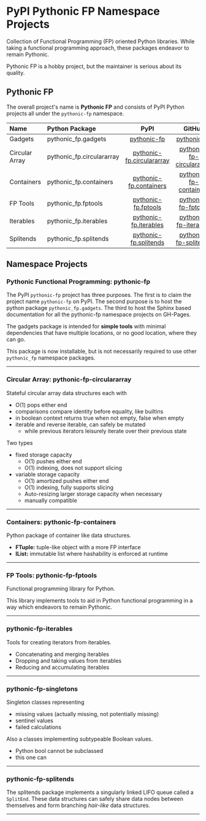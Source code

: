 # PyPI Pythonic FP Namespace Projects

Collection of Functional Programming (FP) oriented Python libraries.
While taking a functional programming approach, these packages endeavor
to remain Pythonic.

Pythonic FP is a hobby project, but the maintainer is serious about its quality.

## Pythonic FP

The overall project's name is **Pythonic FP** and consists of PyPI Python projects
all under the `pythonic-fp` namespace.

| Name | Python Package | PyPI | GitHub | Docs |
|:---- |:-------------- |:----:|:------:|:----:|
| Gadgets | pythonic_fp.gadgets | [pythonic-fp][100] | [pythonic-fp][200] | [docs][300] |
| Circular Array | pythonic_fp.circulararray | [pythonic-fp.circulararray][101] | [pythonic-fp-circulararray][201] | [docs][301] |
| Containers | pythonic_fp.containers | [pythonic-fp.containers][102] | [pythonic-fp-containers][202] | [docs][302] |
| FP Tools | pythonic_fp.fptools | [pythonic-fp.fptools][103] | [pythonic-fp-fptools][203] | [docs][303] |
| Iterables | pythonic_fp.iterables | [pythonic-fp.iterables][104] | [pythonic-fp-iterables][204] | [docs][304] |
| Splitends | pythonic_fp.splitends | [pythonic-fp.splitends][105] | [pythonic-fp-splitends][205] | [docs][305] |

## Namespace Projects

### Pythonic Functional Programming: pythonic-fp

The PyPI `pythonic-fp` project has three purposes. The first is to claim
the project name `pythonic-fp` on PyPI. The second purpose is to host
the python package `pythonic_fp.gadgets`. The third to host the Sphinx
based documentation for all the pythonic-fp namespace projects on
GH-Pages.

The gadgets package is intended for **simple tools** with minimal
dependencies that have multiple locations, or no good location, where
they can go.

This package is now installable, but is not necessarily required to use
other `pythonic_fp` namespace packages.

______________________________________________________________________

### Circular Array: pythonic-fp-circulararray

Stateful circular array data structures each with

- O(1) pops either end
- comparisons compare identity before equality, like builtins
- in boolean context returns true when not empty, false when empty
- iterable and reverse iterable, can safely be mutated
  - while previous iterators leisurely iterate over their previous state

Two types

- fixed storage capacity
  - O(1) pushes either end
  - O(1) indexing, does not support slicing
- variable storage capacity
  - O(1) amortized pushes either end
  - O(1) indexing, fully supports slicing
  - Auto-resizing larger storage capacity when necessary
  - manually compatible

______________________________________________________________________

### Containers: pythonic-fp-containers

Python package of container like data structures.

- **FTuple:** tuple-like object with a more FP interface
- **IList:** immutable list where hashability is enforced at runtime

______________________________________________________________________

### FP Tools: pythonic-fp-fptools

Functional programming library for Python.

This library implements tools to aid in Python functional programming
in a way which endeavors to remain Pythonic.

______________________________________________________________________

### pythonic-fp-iterables

Tools for creating iterators from iterables.

- Concatenating and merging iterables
- Dropping and taking values from iterables
- Reducing and accumulating iterables

______________________________________________________________________

### pythonic-fp-singletons

Singleton classes representing

- missing values (actually missing, not potentially missing)
- sentinel values
- failed calculations

Also a classes implementing subtypeable Boolean values.

- Python bool cannot be subclassed
- this one can

______________________________________________________________________

### pythonic-fp-splitends

The splitends package implements a singularly linked LIFO queue called
a ``SplitEnd``. These data structures can safely share data nodes
between themselves and form branching *hair-like* data structures.

______________________________________________________________________

[100]: https://pypi.org/project/pythonic-fp
[101]: https://pypi.org/project/pythonic-fp-circulararray
[102]: https://pypi.org/project/pythonic-fp-containers
[103]: https://pypi.org/project/pythonic-fp-fptools
[104]: https://pypi.org/project/pythonic-fp-iterables
[105]: https://pypi.org/project/pythonic-fp-splitends
[200]: https://github.com/grscheller/pythonic-fp-gadgets
[201]: https://github.com/grscheller/pythonic-fp-circulararray
[202]: https://github.com/grscheller/pythonic-fp-containers
[203]: https://github.com/grscheller/pythonic-fp-fptools
[204]: https://github.com/grscheller/pythonic-fp-iterables
[205]: https://github.com/grscheller/pythonic-fp-splitends
[300]: https://grscheller.github.io/pythonic-fp/gadgets/development/build/html
[301]: https://grscheller.github.io/pythonic-fp/circulararray/development/build/html
[302]: https://grscheller.github.io/pythonic-fp/containers/development/build/html
[303]: https://grscheller.github.io/pythonic-fp/fptools/development/build/html
[304]: https://grscheller.github.io/pythonic-fp/iterables/development/build/html
[305]: https://grscheller.github.io/pythonic-fp/splitends/development/build/html
